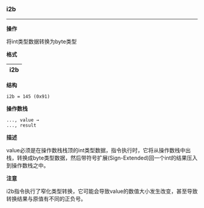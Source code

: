 ### i2b

----

**操作**

将int类型数据转换为byte类型

**格式**

|i2b|
|--------:|

**结构**
```
i2b = 145 (0x91)
```

**操作数栈**
```
..., value →
..., result
```

**描述**

value必须是在操作数栈栈顶的int类型数据，指令执行时，它将从操作数栈中出栈，转换成byte类型数据，然后带符号扩展(Sign-Extended)回一个int的结果压入到操作数栈之中。

**注意**

i2b指令执行了窄化类型转换，它可能会导致value的数值大小发生改变，甚至导致转换结果与原值有不同的正负号。
